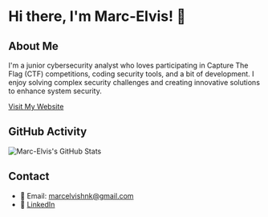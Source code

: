 
# Hi there, I'm Marc-Elvis! 👋

## About Me
I'm a junior cybersecurity analyst who loves participating in Capture The Flag (CTF) competitions, coding security tools, and a bit of development. I enjoy solving complex security challenges and creating innovative solutions to enhance system security.

[Visit My Website](https://kraaakilo.com)

## GitHub Activity
![Marc-Elvis's GitHub Stats](https://github-readme-stats.vercel.app/api?username=kraaakilo&show_icons=true&theme=dark)

## Contact
- 📧 Email: marcelvishnk@gmail.com
- 🔗 [LinkedIn](https://www.linkedin.com/in/marc-elvis)
